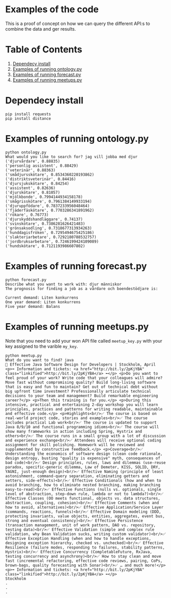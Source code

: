 # Examples of the code

This is a proof of concept on how we can query the different API:s to combine the data and ger results.


# Table of Contents

1.  [Dependecy install](#orgb42f795)
2.  [Examples of running ontology.py](#org47d7853)
3.  [Examples of running forecast.py](#org0757e9e)
4.  [Examples of running meetups.py](#orgacba218)


<a id="orgb42f795"></a>

# Dependecy install

    pip install requests
    pip install distance


<a id="org47d7853"></a>

# Examples of running ontology.py

    python ontology.py 
    What would you like to search for? jag vill jobba med djur
    ('djurvårdare', 0.88835)
    ('personlig assistent', 0.88429)
    ('veterinär', 0.88363)
    ('smådjursskötare', 0.8534360220193862)
    ('distriktsveterinär', 0.84416)
    ('djursjukskötare', 0.84254)
    ('assistent', 0.82636)
    ('djurskötare', 0.81057)
    ('mjölkbonde', 0.7994144934158178)
    ('smågrisskötare', 0.7961384149933194)
    ('djuruppfödare', 0.7837233956048464)
    ('fjäderfäskötare', 0.7703286341891962)
    ('rökare', 0.76773)
    ('djurskyddshandläggare', 0.74137)
    ('svinskötare', 0.7386281626421483)
    ('grönsaksodling', 0.7318677313934263)
    ('hunddagisfröken', 0.7295494675425186)
    ('slakteriarbetare', 0.7292180788532757)
    ('jordbruksarbetare', 0.7246199424109089)
    ('hundskötare', 0.7121193986607802)


<a id="org0757e9e"></a>

# Examples of running forecast.py

    python forecast.py 
    Describe what you want to work with: djur människor
    The prognosis for finding a job as a vårdare och boendestödjare is: 
    
    Current demand: Liten konkurrens
    One year demand: Liten konkurrens
    Five year demand: Balans


<a id="orgacba218"></a>

# Examples of running meetups.py

Note that you need to add your won API file called `meetup_key.py` with your key assigned to the varible `my_key`.

    python meetup.py
    What do you want to find? java
    🚀 Effective Java Software Design for Developers | Stockholm, April
    <p>➡️ Information and tickets: <a href="http://bit.ly/2pKjYBA" class="linkified">http://bit.ly/2pKjYBA</a> ⬅️</p> <p>Do you want to feel proud of your work? Write code that your colleagues will admire? Move fast without compromising quality? Build long-living software that is easy and fun to maintain? Get out of technical debt without big upfront time investment? Professionally articulate technical decisions to your team and management? Build remarkable engineering career?</p> <p>Then this training is for you.</p> <p>During this intensive, practical and entertaining 2-day workshop you will learn principles, practices and patterns for writing readable, maintainable and effective code.</p> <p>Highlights<br/>✅ The course is based on real-world project code, stories and examples<br/>✅ The course includes practical Lab work<br/>✅ The course is updated to support Java 8/9/10 and functional programming idioms<br/>✅ The course will show many frameworks in action including Spring, Hystrix and others<br/>✅ The course runs in a small group with a lot of discussion and experience exchange<br/>✅ Attendees will receive optional coding assignment for skill polishing. Homework will be reviewed and supplemented by constructive feedback.</p> <p>Coverage<br/>✅ Understanding the economics of software design (clean code rationale, design entropy, busting "quality is expensive" myth, consequences of bad code)<br/>✅ Design principles, rules, laws and dilemmas (use-reuse paradox, specific-generic dilemma, Law of Demeter, KISS, SOLID, DRY, YAGNI, just-enough design)<br/>✅ Effective Naming (principle of least astonishment, command-query separation, eliminating getters and setters, side-effects)<br/>✅ Effective Conditionals (how and when to avoid branching, how to eliminate nested branching, making branching easy-to-read)<br/>✅ Effective Functions (nulls vs. optionals, single level of abstraction, step-down rule, lambda or not to lambda?)<br/>✅ Effective Classes (OO meets functional, objects vs. data structures, abstraction, coupling, cohesion)<br/>✅ Effective Comments (when and how to avoid, alternatives)<br/>✅ Effective Application/Service Layer (commands, reactions, funnels)<br/>✅ Effective Domain modeling (DDD, protecting invariants, value objects, entities, aggregates, event bus, strong and eventual consistency)<br/>✅ Effective Persistence (transaction management, unit of work pattern, DAO vs. repository, testing data)<br/>✅ Effective Validation (simple and complex rule validation, why Bean Validation sucks, writing custom validator)<br/>✅ Effective Exception Handling (when and how to handle exceptions, designing exception hierarchy, checked vs. unchecked)<br/>✅ Effective Resilience (failure modes, responding to failures, stability patterns, Hystrix)<br/>✅ Effective Concurrency (CompletableFuture, RxJava, testing concurrency and asynchrony)<br/>✅ How to stay clean and move fast (incremental refactoring, effective code reviews, pairing, CoPs, brown-bags, quality forecasting with Sonar)<br/>✅ … and much more!</p> <p>➡️ Information and tickets: <a href="http://bit.ly/2pKjYBA" class="linkified">http://bit.ly/2pKjYBA</a> ⬅️</p> 
    Stockholm
    .
    .
    .

